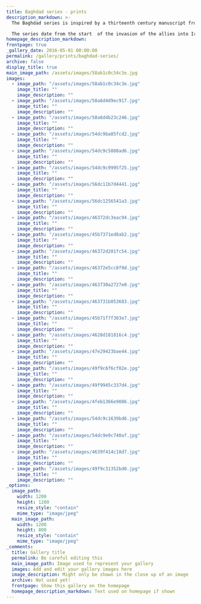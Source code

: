 ```yaml
---
title: Baghdad series - prints
description_markdown: >-
  The Baghdad series is inspired by a thirteenth century manuscript from Baghdad now in the Topkapi Museum in Istanbul illustrating the 'Kalila wa Dimna' fables which depicts mans vices through the stories of animals and in particular twin dogs.

  The series date from the start  of the invasion of the allies into Iraq and has retained the decorative quality of the origional manuscripts.
homepage_description_markdown: 
frontpage: true
_gallery_date: 2016-05-01 00:00:00
permalink: /gallery/prints/baghdad-series/
archive: false
display_title: true
main_image_path: /assets/images/58ab1c0c34c3e.jpg
images:
  - image_path: "/assets/images/58ab1c0c34c3e.jpg"
    image_title: ""
    image_description: ""
  - image_path: "/assets/images/58a6d4d9ec917.jpg"
    image_title: ""
    image_description: ""
  - image_path: "/assets/images/58a6d4b23c246.jpg"
    image_title: ""
    image_description: ""
  - image_path: "/assets/images/54dc9ba85fcd2.jpg"
    image_title: ""
    image_description: ""
  - image_path: "/assets/images/54dc9c5808ad6.jpg"
    image_title: ""
    image_description: ""
  - image_path: "/assets/images/54dc9c9995f25.jpg"
    image_title: ""
    image_description: ""
  - image_path: "/assets/images/56dc11b7d4441.jpg"
    image_title: ""
    image_description: ""
  - image_path: "/assets/images/56dc1256541a3.jpg"
    image_title: ""
    image_description: ""
  - image_path: "/assets/images/46372dc3eac94.jpg"
    image_title: ""
    image_description: ""
  - image_path: "/assets/images/45b7371ed8ab2.jpg"
    image_title: ""
    image_description: ""
  - image_path: "/assets/images/46372d201fc54.jpg"
    image_title: ""
    image_description: ""
  - image_path: "/assets/images/46372e5cc8f9d.jpg"
    image_title: ""
    image_description: ""
  - image_path: "/assets/images/463730a2727e0.jpg"
    image_title: ""
    image_description: ""
  - image_path: "/assets/images/463731b053683.jpg"
    image_title: ""
    image_description: ""
  - image_path: "/assets/images/45b71f7f303e7.jpg"
    image_title: ""
    image_description: ""
  - image_path: "/assets/images/4628d181816c4.jpg"
    image_title: ""
    image_description: ""
  - image_path: "/assets/images/47e29423bae44.jpg"
    image_title: ""
    image_description: ""
  - image_path: "/assets/images/49f9c6f6cf02e.jpg"
    image_title: ""
    image_description: ""
  - image_path: "/assets/images/49f9945c337d4.jpg"
    image_title: ""
    image_description: ""
  - image_path: "/assets/images/4feb1366e9086.jpg"
    image_title: ""
    image_description: ""
  - image_path: "/assets/images/54dc9c1639bd6.jpg"
    image_title: ""
    image_description: ""
  - image_path: "/assets/images/54dc9e9c740af.jpg"
    image_title: ""
    image_description: ""
  - image_path: "/assets/images/4639f414c18d7.jpg"
    image_title: ""
    image_description: ""
  - image_path: "/assets/images/49f9c31352bd0.jpg"
    image_title: ""
    image_description: ""
_options:
  image_path:
    width: 1200
    height: 1200
    resize_style: "contain"
    mime_type: "image/jpeg"
  main_image_path:
    width: 1200
    height: 800
    resize_style: "contain"
    mime_type: "image/jpeg"
_comments:
  title: Gallery title
  permalink: Be careful editing this
  main_image_path: Image used to represent your gallery
  images: Add and edit your gallery images here
  image_description: Might only be shown in the close up of an image
  archive: Not used yet!
  frontpage: Show this gallery on the homepage
  homepage_description_markdown: Text used on homepage if shown
---
```

